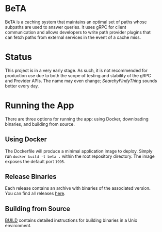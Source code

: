 # BeTA
BeTA is a caching system that maintains an optimal set of paths whose
subpaths are used to answer queries. It uses gRPC for client communication
and allows developers to write path provider plugins that can fetch paths
from external services in the event of a cache miss.

# Status
This project is in a very early stage. As such, it is not recommended
for production use due to both the scope of testing and stability of
the gRPC and Provider APIs. The name may even change; *SearchyFindyThing*
sounds better every day.

# Running the App
There are three options for running the app: using Docker, downloading binaries, and building from source.

## Using Docker
The Dockerfile will produce a minimal application image to deploy. Simply
run `docker build -t beta .` within the root repository directory. The image
exposes the default port `1995`.

## Release Binaries
Each release contains an archive with binaries of the associated version. You
can find all releases [here](https://github.com/mlposey/beta/releases).

## Building from Source
[BUILD](BUILD.md) contains detailed instructions for building binaries in a
Unix environment.